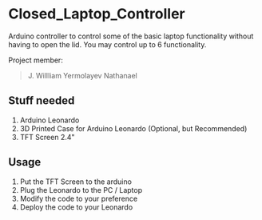 # Closed_Laptop_Controller
Arduino controller to control some of the basic laptop functionality without having to open the lid.
You may control up to 6 functionality.

Project member:
> J. Willliam
> Yermolayev
> Nathanael

## Stuff needed
1. Arduino Leonardo
2. 3D Printed Case for Arduino Leonardo (Optional, but Recommended)
3. TFT Screen 2.4"

## Usage
1. Put the TFT Screen to the arduino
2. Plug the Leonardo to the PC / Laptop
3. Modify the code to your preference
4. Deploy the code to your Leonardo
